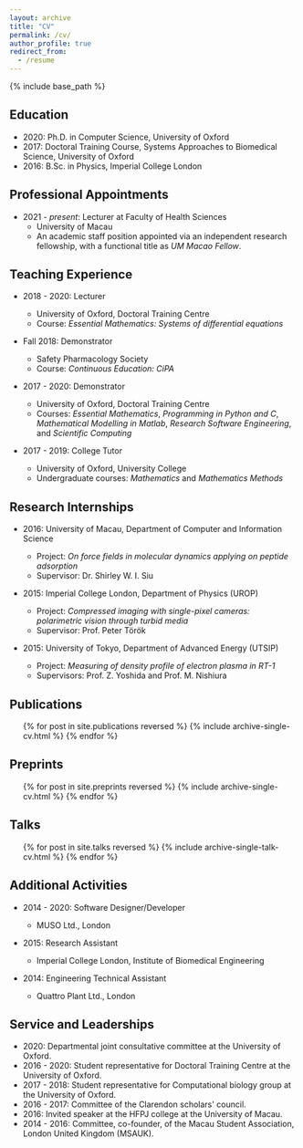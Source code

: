 ```yaml
---
layout: archive
title: "CV"
permalink: /cv/
author_profile: true
redirect_from:
  - /resume
---
```


{% include base_path %}

## Education
* 2020: Ph.D. in Computer Science, University of Oxford
* 2017: Doctoral Training Course, Systems Approaches to Biomedical Science, University of Oxford
* 2016: B.Sc. in Physics, Imperial College London


## Professional Appointments
* 2021 - _present_: Lecturer at Faculty of Health Sciences
  * University of Macau
  * An academic staff position appointed via an independent research fellowship, with a functional title as _UM Macao Fellow_.


## Teaching Experience
* 2018 - 2020: Lecturer
  * University of Oxford, Doctoral Training Centre
  * Course: _Essential Mathematics: Systems of differential equations_

* Fall 2018: Demonstrator
  * Safety Pharmacology Society
  * Course: _Continuous Education: CiPA_

* 2017 - 2020: Demonstrator
  * University of Oxford, Doctoral Training Centre
  * Courses: _Essential Mathematics_, _Programming in Python and C_, _Mathematical Modelling in Matlab_, _Research Software Engineering_, and _Scientific Computing_

* 2017 - 2019: College Tutor
  * University of Oxford, University College
  * Undergraduate courses: _Mathematics_ and _Mathematics Methods_


## Research Internships
* 2016: University of Macau, Department of Computer and Information Science
  * Project: _On force fields in molecular dynamics applying on peptide adsorption_
  * Supervisor: Dr. Shirley W. I. Siu

* 2015: Imperial College London, Department of Physics (UROP)
  * Project: _Compressed imaging with single-pixel cameras: polarimetric vision through turbid media_
  * Supervisor: Prof. Peter Török

* 2015: University of Tokyo, Department of Advanced Energy (UTSIP)
  * Project: _Measuring of density profile of electron plasma in RT-1_
  * Supervisors: Prof. Z. Yoshida and Prof. M. Nishiura


## Publications
  <ul>{% for post in site.publications reversed %}
    {% include archive-single-cv.html %}
  {% endfor %}</ul>

  
## Preprints
  <ul>{% for post in site.preprints reversed %}
    {% include archive-single-cv.html %}
  {% endfor %}</ul>

  
## Talks
  <ul>{% for post in site.talks reversed %}
    {% include archive-single-talk-cv.html %}
  {% endfor %}</ul>


## Additional Activities
* 2014 - 2020: Software Designer/Developer
  * MUSO Ltd., London

* 2015: Research Assistant
  * Imperial College London, Institute of Biomedical Engineering

* 2014: Engineering Technical Assistant
  * Quattro Plant Ltd., London

  
## Service and Leaderships
* 2020: Departmental joint consultative committee at the University of Oxford.
* 2016 - 2020: Student representative for Doctoral Training Centre at the University of Oxford.
* 2017 - 2018: Student representative for Computational biology group at the University of Oxford.
* 2016 - 2017: Committee of the Clarendon scholars' council.
* 2016: Invited speaker at the HFPJ college at the University of Macau.
* 2014 - 2016: Committee, co-founder, of the Macau Student Association, London United Kingdom (MSAUK).
